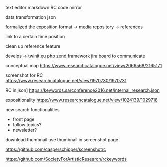 text editor markdown RC
code mirror

data transformation json

formalized the exposition format
-> media repository
-> references

link to a certain time position


clean up
reference feature

develps -> twinit.eu
php zend framework
jira board to communicate 

conceptual map
https://www.researchcatalogue.net/view/2066568/2165171

screenshot for RC
https://www.researchcatalogue.net/view/1970730/1970731

RC in json]
https://keywords.sarconference2016.net/internal_research.json

expositionality
https://www.researchcatalogue.net/view/1024139/1029718

new search functionalities
- front page
- follow topics?
- newsletter?

download thumbnail
use thumbnail in screenshot page



https://github.com/casperschipper/screenshotrc

https://github.com/SocietyForArtisticResearch/rckeywords